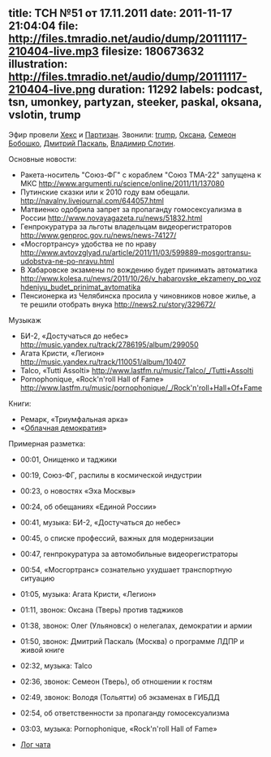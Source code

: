 title: ТСН №51 от 17.11.2011
date: 2011-11-17 21:04:04
file: http://files.tmradio.net/audio/dump/20111117-210404-live.mp3
filesize: 180673632
illustration: http://files.tmradio.net/audio/dump/20111117-210404-live.png
duration: 11292
labels: podcast, tsn, umonkey, partyzan, steeker, paskal, oksana, vslotin, trump
---
Эфир провели [Хекс](/guests/umonkey/) и [Партизан](/guests/partyzan/).  Звонили:
[trump](/guests/trump/), [Оксана](/guests/oksana/), [Семеон
Бобошко](/guests/steeker/), [Дмитрий Паскаль](/guests/paskal/), [Владимир
Слотин](/guests/vslotin/).

Основные новости:

- Ракета-носитель "Союз-ФГ" с кораблем "Союз ТМА-22" запущена к МКС
  http://www.argumenti.ru/science/online/2011/11/137080
- Путинские сказки или к 2010 году вам обещали.
  http://navalny.livejournal.com/644057.html
- Матвиенко одобрила запрет за пропаганду гомосексуализма в России
  http://www.novayagazeta.ru/news/51832.html
- Генпрокуратура за льготы владельцам видеорегистраторов
  http://www.genproc.gov.ru/news/news-74127/
- «Мосгортрансу» удобства не по нраву
  http://www.avtovzglyad.ru/article/2011/11/03/599889-mosgortransu-udobstva-ne-po-nravu.html
- В Хабаровске экзамены по вождению будет принимать автоматика
  http://www.kolesa.ru/news/2011/10/26/v_habarovske_ekzameny_po_vozhdeniyu_budet_prinimat_avtomatika
- Пенсионерка из Челябинска просила у чиновников новое жилье, а те решили отобрать внука
  http://news2.ru/story/329672/

Музыкаж

- БИ-2, «Достучаться до небес»
  http://music.yandex.ru/track/2786195/album/299050
- Агата Кристи, «Легион»
  http://music.yandex.ru/track/110051/album/10407
- Talco, «Tutti Assolti»
  http://www.lastfm.ru/music/Talco/_/Tutti+Assolti
- Pornophonique, «Rock'n'roll Hall of Fame»
  http://www.lastfm.ru/music/pornophonique/_/Rock'n'roll+Hall+Of+Fame

Книги:

- Ремарк, «Триумфальная арка»
- «[Облачная демократия](http://cdem.ru/)»

Примерная разметка:

- 00:01, Онищенко и таджики
- 00:19, Союз-ФГ, распилы в космической индустрии
- 00:23, о новостях «Эха Москвы»
- 00:24, об обещаниях «Единой России»
- 00:41, музыка: БИ-2, «Достучаться до небес»
- 00:45, о списке профессий, важных для модернизации
- 00:47, генпрокуратура за автомобильные видеорегистраторы
- 00:54, «Мосгортранс» сознательно ухудшает транспортную ситуацию
- 01:05, музыка: Агата Кристи, «Легион»
- 01:11, звонок: Оксана (Тверь) против таджиков
- 01:38, звонок: Олег (Ульяновск) о нелегалах, демократии и армии
- 01:50, звонок: Дмитрий Паскаль (Москва) о программе ЛДПР и живой книге
- 02:32, музыка: Talco
- 02:36, звонок: Семеон (Тверь), об отношении к гостям
- 02:49, звонок: Володя (Тольятти) об экзаменах в ГИБДД
- 02:54, об ответственности за пропаганду гомосексуализма
- 03:03, музыка: Pornophonique, «Rock'n'roll Hall of Fame»

- [Лог чата](http://files.tmradio.net/audio/dump/20111117-210404-live.txt)
